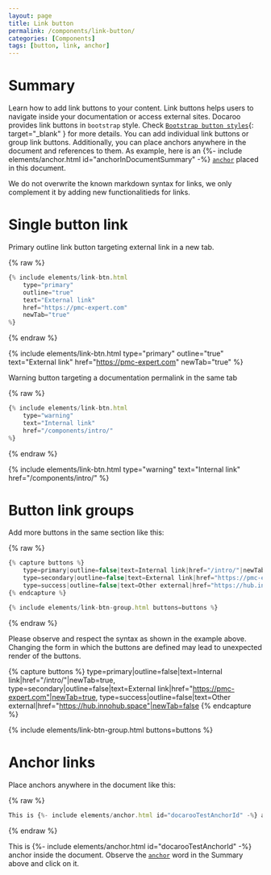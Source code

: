 ```yaml
---
layout: page
title: Link button
permalink: /components/link-button/
categories: [Components]
tags: [button, link, anchor]
---
```


# Summary
Learn how to add link buttons to your content. Link buttons helps users to navigate inside your documentation or access external sites.
Docaroo provides link buttons in `bootstrap` style. Check [`Bootstrap button styles`](https://getbootstrap.com/docs/5.3/components/buttons/){: target="_blank" } for more details. You can add individual link buttons or group link buttons. Additionally, you can place anchors anywhere in the document and references to them. As example, here is an {%- include elements/anchor.html id="anchorInDocumentSummary" -%} [`anchor`](#docarooTestAnchorId) placed in this document.

We do not overwrite the known markdown syntax for links, we only complement it by adding new functionalitieds for links.

# Single button link
Primary outline link button targeting external link in a new tab.

{% raw %}
```javascript
{% include elements/link-btn.html 
    type="primary" 
    outline="true" 
    text="External link" 
    href="https://pmc-expert.com" 
    newTab="true" 
%}
```
{% endraw %}

{% include elements/link-btn.html type="primary" outline="true" text="External link" href="https://pmc-expert.com" newTab="true" %}

Warning button targeting a documentation permalink in the same tab

{% raw %}
```javascript
{% include elements/link-btn.html 
    type="warning" 
    text="Internal link" 
    href="/components/intro/" 
%}
```
{% endraw %}

{% include elements/link-btn.html type="warning" text="Internal link" href="/components/intro/" %}

# Button link groups
Add more buttons in the same section like this:

{% raw %}
```javascript
{% capture buttons %}
    type=primary|outline=false|text=Internal link|href="/intro/"|newTab=true,
    type=secondary|outline=false|text=External link|href="https://pmc-expert.com"|newTab=true,
    type=success|outline=false|text=Other external|href="https://hub.innohub.space"|newTab=false
{% endcapture %}

{% include elements/link-btn-group.html buttons=buttons %}
```
{% endraw %}

Please observe and respect the syntax as shown in the example above. Changing the form in which the buttons are defined may lead to unexpected render of the buttons.

{% capture buttons %}
    type=primary|outline=false|text=Internal link|href="/intro/"|newTab=true,
    type=secondary|outline=false|text=External link|href="https://pmc-expert.com"|newTab=true,
    type=success|outline=false|text=Other external|href="https://hub.innohub.space"|newTab=false
{% endcapture %}

{% include elements/link-btn-group.html buttons=buttons %}

# Anchor links
Place anchors anywhere in the document like this:

{% raw %}
```javascript
This is {%- include elements/anchor.html id="docarooTestAnchorId" -%} anchor inside the document.
```
{% endraw %}

This is {%- include elements/anchor.html id="docarooTestAnchorId" -%} anchor inside the document. Observe the [`anchor`](#anchorInDocumentSummary) word in the Summary above and click on it.
